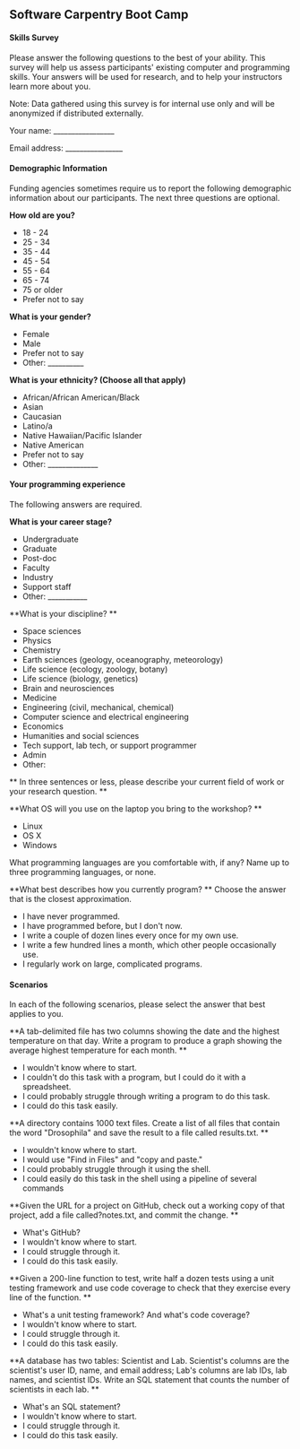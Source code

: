## Software Carpentry Boot Camp
#### Skills Survey

Please answer the following questions to the best of your ability. This survey will help us assess participants' existing computer and programming skills. Your answers will be used for research, and to help your instructors learn more about you.

Note: Data gathered using this survey is for internal use only and will be anonymized if distributed externally.

Your name:  _________________

Email address: ________________

#### Demographic Information

Funding agencies sometimes require us to report the following demographic
information about our participants.  The next three questions are optional.

**How old are you?**
 * 18 - 24
 * 25 - 34
 * 35 - 44
 * 45 - 54
 * 55 - 64
 * 65 - 74
 * 75 or older
 * Prefer not to say
 
 **What is your gender?**
 * Female
 * Male
 * Prefer not to say
 * Other: __________
 
 
**What is your ethnicity? (Choose all that apply)**
 * African/African American/Black
 * Asian
 * Caucasian
 * Latino/a
 * Native Hawaiian/Pacific Islander
 * Native American
 * Prefer not to say
 * Other: ______________
 
 
#### Your programming experience
The following answers are required.
 
**What is your career stage?**
 * Undergraduate
 * Graduate
 * Post-doc
 * Faculty
 * Industry
 * Support staff
 * Other: ___________
 
**What is your discipline? **
 * Space sciences
 * Physics
 * Chemistry
 * Earth sciences (geology, oceanography, meteorology)
 * Life science (ecology, zoology, botany)
 * Life science (biology, genetics)
 * Brain and neurosciences
 * Medicine
 * Engineering (civil, mechanical, chemical)
 * Computer science and electrical engineering
 * Economics
 * Humanities and social sciences
 * Tech support, lab tech, or support programmer
 * Admin
 * Other: 
 
** In three sentences or less, please describe your current field of work or your research question. **

**What OS will you use on the laptop you bring to the workshop? **
 * Linux
 * OS X
 * Windows
 
 What programming languages are you comfortable with, if any?
Name up to three programming languages, or none.

**What best describes how you currently program? **
Choose the answer that is the closest approximation.
 * I have never programmed.
 * I have programmed before, but I don't now.
 * I write a couple of dozen lines every once for my own use.
 * I write a few hundred lines a month, which other people occasionally use.
 * I regularly work on large, complicated programs.
 
#### Scenarios
In each of the following scenarios, please select the answer that best applies to you.
 
**A tab-delimited file has two columns showing the date and the highest temperature on that day. Write a program to produce a graph showing the average highest temperature for each month. **
 * I wouldn't know where to start.
 * I couldn't do this task with a program, but I could do it with a spreadsheet.
 * I could probably struggle through writing a program to do this task.
 * I could do this task easily.

**A directory contains 1000 text files. Create a list of all files that contain the word "Drosophila" and save the result to a file called results.txt. **
 * I wouldn't know where to start.
 * I would use "Find in Files" and "copy and paste."
 * I could probably struggle through it using the shell.
 * I could easily do this task in the shell using a pipeline of several commands

**Given the URL for a project on GitHub, check out a working copy of that project, add a file called?notes.txt, and commit the change. **
 * What's GitHub?
 * I wouldn't know where to start.
 * I could struggle through it.
 * I could do this task easily.

**Given a 200-line function to test, write half a dozen tests using a unit testing framework and use code coverage to check that they exercise every line of the function. **
 * What's a unit testing framework? And what's code coverage?
 * I wouldn't know where to start.
 * I could struggle through it.
 * I could do this task easily.

**A database has two tables: Scientist and Lab. Scientist's columns are the scientist's user ID, name, and email address; Lab's columns are lab IDs, lab names, and scientist IDs. Write an SQL statement that counts the number of scientists in each lab. **
 * What's an SQL statement?
 * I wouldn't know where to start.
 * I could struggle through it.
 * I could do this task easily.

 
 
 
 
 
 
 